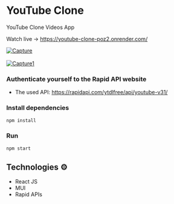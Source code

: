 # YouTube Clone

YouTube Clone Videos App  

Watch live -> https://youtube-clone-poz2.onrender.com/

<a href="https://ibb.co/Tm3Ghfz"><img src="https://i.ibb.co/4PrLNqB/Capture.jpg" alt="Capture" border="0"></a>
<br/> <br/>
<a href="https://ibb.co/7QWF7k9"><img src="https://i.ibb.co/jzMF7Jp/Capture1.jpg" alt="Capture1" border="0"></a>

### Authenticate yourself to the Rapid API website
 
* The used API: https://rapidapi.com/ytdlfree/api/youtube-v31/  
   
### Install dependencies
 
```bash 
npm install 
``` 

### Run

```bash
npm start 
``` 
## Technologies ⚙️

- React JS
- MUI
- Rapid APIs
 
